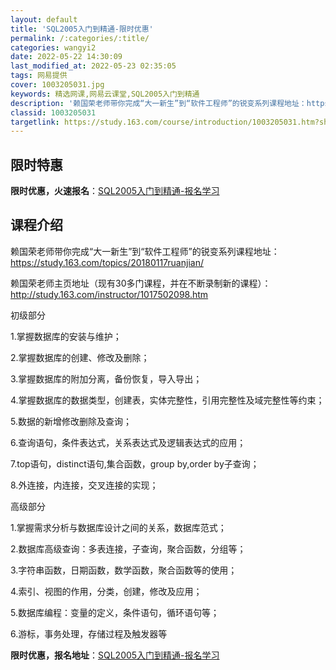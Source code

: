 ```yaml
---
layout: default
title: 'SQL2005入门到精通-限时优惠'
permalink: /:categories/:title/
categories: wangyi2
date: 2022-05-22 14:30:09
last_modified_at: 2022-05-23 02:35:05
tags: 网易提供
cover: 1003205031.jpg
keywords: 精选网课,网易云课堂,SQL2005入门到精通
description: '赖国荣老师带你完成“大一新生”到“软件工程师”的锐变系列课程地址：https://study.163.com/topic'
classid: 1003205031
targetlink: https://study.163.com/course/introduction/1003205031.htm?share=1&shareId=1025206652&utm_campaign=share&utm_medium=iphoneShare&utm_source=&utm_u=1025206652
---
```


## 限时特惠

**限时优惠，火速报名**：[SQL2005入门到精通-报名学习](https://study.163.com/course/introduction/1003205031.htm?share=1&shareId=1025206652&utm_campaign=share&utm_medium=iphoneShare&utm_source=&utm_u=1025206652)

## 课程介绍

赖国荣老师带你完成“大一新生”到“软件工程师”的锐变系列课程地址：https://study.163.com/topics/20180117ruanjian/

赖国荣老师主页地址（现有30多门课程，并在不断录制新的课程）：http://study.163.com/instructor/1017502098.htm



初级部分

1.掌握数据库的安装与维护；

2.掌握数据库的创建、修改及删除；

3.掌握数据库的附加分离，备份恢复，导入导出；

4.掌握数据库的数据类型，创建表，实体完整性，引用完整性及域完整性等约束；

5.数据的新增修改删除及查询；

6.查询语句，条件表达式，关系表达式及逻辑表达式的应用；

7.top语句，distinct语句,集合函数，group by,order by子查询；

8.外连接，内连接，交叉连接的实现；

高级部分

1.掌握需求分析与数据库设计之间的关系，数据库范式；

2.数据库高级查询：多表连接，子查询，聚合函数，分组等；

3.字符串函数，日期函数，数学函数，聚合函数等的使用；

4.索引、视图的作用，分类，创建，修改及应用；

5.数据库编程：变量的定义，条件语句，循环语句等；

6.游标，事务处理，存储过程及触发器等

**限时优惠，报名地址**：[SQL2005入门到精通-报名学习](https://study.163.com/course/introduction/1003205031.htm?share=1&shareId=1025206652&utm_campaign=share&utm_medium=iphoneShare&utm_source=&utm_u=1025206652)

